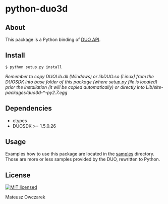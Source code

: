 python-duo3d
=========

About
-----
This package is a Python binding of [DUO API](https://duo3d.com/docs/articles/api).

Install
-------

    $ python setup.py install

*Remember to copy DUOLib.dll (Windows) or libDUO.so (Linux) from the DUOSDK into base folder of this package (where setup.py file is located) prior the installation (it will be copied automatically) or directly into Lib/site-packages/duo3d-***-py2.7.egg*

Dependencies
-------------

* ctypes
* DUOSDK >= 1.5.0.26

Usage
------
Examples how to use this package are located in the [samples](https://github.com/MateuszOwczarek/python-duo3d/tree/master/samples) directory. Those are more or less samples provided by the DUO, rewritten to Python.

License
--------
[![MIT licensed](https://img.shields.io/badge/license-MIT-blue.svg)](https://raw.githubusercontent.com/MateuszOwczarek/python-duo3d/master/LICENSE)

Mateusz Owczarek